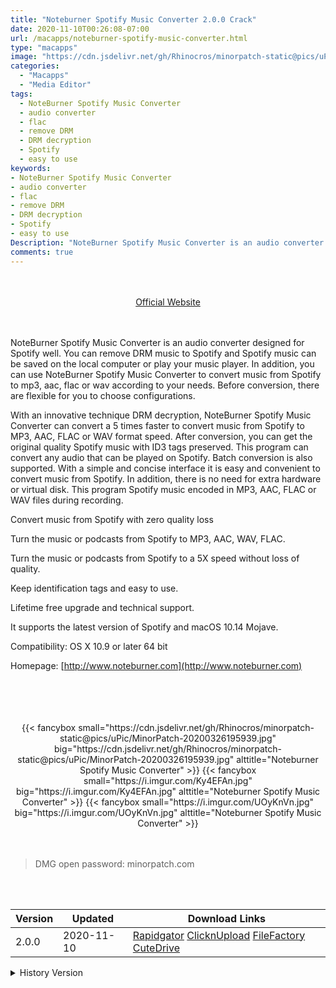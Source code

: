```yaml
---
title: "Noteburner Spotify Music Converter 2.0.0 Crack"
date: 2020-11-10T00:26:08-07:00
url: /macapps/noteburner-spotify-music-converter.html
type: "macapps"
image: "https://cdn.jsdelivr.net/gh/Rhinocros/minorpatch-static@pics/uPic/qTCHEt.png"
categories:
  - "Macapps"
  - "Media Editor"
tags:
  - NoteBurner Spotify Music Converter
  - audio converter
  - flac
  - remove DRM
  - DRM decryption
  - Spotify
  - easy to use
keywords:
- NoteBurner Spotify Music Converter
- audio converter
- flac
- remove DRM
- DRM decryption
- Spotify
- easy to use
Description: "NoteBurner Spotify Music Converter is an audio converter designed for Spotify well. You can remove DRM music to Spotify and Spotify music can be saved on the local computer or play your music player"
comments: true
---
```


<br/>
<br/>
<center>
<a href="http://www.noteburner.com" target="blank"><div class="border border-blue-500 rounded-lg transition duration-500 
    ease-in-out w-48 text-lg text-blue-500 text-center px-2 hover:bg-blue-500 hover:text-white">
  Official Website 
</div></a>
</center>
<br/>
<br/>

NoteBurner Spotify Music Converter is an audio converter designed for Spotify well. You can remove DRM music to Spotify and Spotify music can be saved on the local computer or play your music player. In addition, you can use NoteBurner Spotify Music Converter to convert music from Spotify to mp3, aac, flac or wav according to your needs. Before conversion, there are flexible for you to choose configurations.

With an innovative technique DRM decryption, NoteBurner Spotify Music Converter can convert a 5 times faster to convert music from Spotify to MP3, AAC, FLAC or WAV format speed. After conversion, you can get the original quality Spotify music with ID3 tags preserved. This program can convert any audio that can be played on Spotify. Batch conversion is also supported. With a simple and concise interface it is easy and convenient to convert music from Spotify. In addition, there is no need for extra hardware or virtual disk. This program Spotify music encoded in MP3, AAC, FLAC or WAV files during recording.

Convert music from Spotify with zero quality loss

Turn the music or podcasts from Spotify to MP3, AAC, WAV, FLAC.

Turn the music or podcasts from Spotify to a 5X speed without loss of quality.

Keep identification tags and easy to use.

Lifetime free upgrade and technical support.

It supports the latest version of Spotify and macOS 10.14 Mojave.


Compatibility: OS X 10.9 or later 64 bit

Homepage: [http://www.noteburner.com](http://www.noteburner.com)

<br/>
<br/>
<script async src="https://pagead2.googlesyndication.com/pagead/js/adsbygoogle.js"></script>
<ins class="adsbygoogle"
     style="display:block; text-align:center;"
     data-ad-layout="in-article"
     data-ad-format="fluid"
     data-ad-client="ca-pub-8746275014476192"
     data-ad-slot="5144997159"></ins>
<script>
     (adsbygoogle = window.adsbygoogle || []).push({});
</script>
<br/>
<br/>


<center>
<div class="w-full grid grid-cols-3 flex gap-2">
{{< fancybox small="https://cdn.jsdelivr.net/gh/Rhinocros/minorpatch-static@pics/uPic/MinorPatch-20200326195939.jpg" big="https://cdn.jsdelivr.net/gh/Rhinocros/minorpatch-static@pics/uPic/MinorPatch-20200326195939.jpg" alttitle="Noteburner Spotify Music Converter" >}}
{{< fancybox small="https://i.imgur.com/Ky4EFAn.jpg" big="https://i.imgur.com/Ky4EFAn.jpg" alttitle="Noteburner Spotify Music Converter" >}}
{{< fancybox small="https://i.imgur.com/UOyKnVn.jpg" big="https://i.imgur.com/UOyKnVn.jpg" alttitle="Noteburner Spotify Music Converter" >}}
</div>
</center>

<br/>
<br/>


> DMG open password: minorpatch.com

<br/>

<br/>
<div id="history_version" class="history_version">

| Version | Updated | Download Links |
| ---- | ---- | ---- |
| 2.0.0 | 2020-11-10 | [Rapidgator](https://ouo.io/jOLn9u)   [ClicknUpload](https://ouo.io/vF2309)   [FileFactory](https://ouo.io/5wgSHs)   [CuteDrive](https://ouo.io/DCWIQM) |
<details>
<summary>History Version</summary>

| Version | Updated | Download Links |
| ---- | ---- | ---- |
| 1.1.11 | 2020-06-09 | [UsersCloud](https://ouo.io/nUZAtG)   [ClicknUpload](https://ouo.io/E1pPX6)   [FileFactory](https://ouo.io/hsJlJh)   [CuteDrive](https://ouo.io/Gbg2Nx) |
| 1.1.10 | 2020-04-28 | [UsersCloud](https://ouo.io/VikmeJL)   [ClicknUpload](https://ouo.io/QFvD5A)   [FileFactory](https://ouo.io/Sno4eu)   [CuteDrive](https://ouo.io/JPKh0c) |
| 1.1.9 | 2020-04-10 | [UsersCloud](https://ouo.io/zhEScO)   [ClicknUpload](https://ouo.io/77Ruui)   [FileFactory](https://ouo.io/thsCP5)   [CuteDrive](https://ouo.io/eycllK3) |
| 1.1.8 | 2020-03-26 | [UsersCloud](https://ouo.io/F6iq5E)   [ClicknUpload](https://ouo.io/zW81LU)   [FileFactory](https://ouo.io/cQ1syP)   [CuteDrive](https://ouo.io/RYsqG2) |
</details>

</div>
